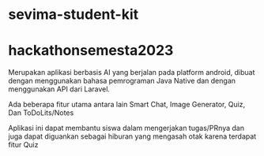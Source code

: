 # sevima-student-kit 
# hackathonsemesta2023


Merupakan aplikasi berbasis AI yang berjalan pada platform android, dibuat dengan menggunakan bahasa pemrograman
Java Native dan dengan menggunakan API dari Laravel.

Ada beberapa fitur utama antara lain Smart Chat, Image Generator, Quiz, Dan ToDoLits/Notes

Aplikasi ini dapat membantu siswa dalam mengerjakan tugas/PRnya dan juga dapat diguankan
sebagai hiburan yang mengasah otak karena terdapat fitur Quiz
